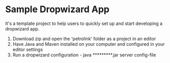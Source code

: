 # Sample Dropwizard App
It's a template project to help users to quickly set up and start developing a dropwizard app.

1. Download zip and open the 'petrolink' folder as a project in an editor
2. Have Java and Maven installed on your computer and configured in your editor settings
3. Run a dropwizard configuration - java *********.jar server config-file 
